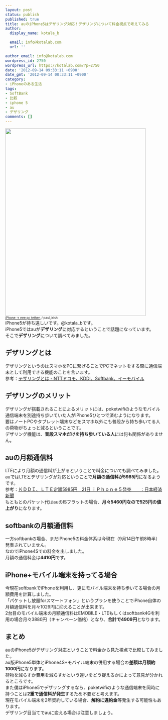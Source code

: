 ```yaml
---
layout: post
status: publish
published: true
title: auのiPhone5はデザリング対応！デザリングについて料金視点で考えてみる
author:
  display_name: kotala_b

  email: info@kotalab.com
  url: ''

author_email: info@kotalab.com
wordpress_id: 2750
wordpress_url: https://kotalab.com/?p=2750
date: '2012-09-14 09:33:11 +0900'
date_gmt: '2012-09-14 00:33:11 +0900'
category:
- iPhoneのある生活
tags:
- SoftBank
- 比較
- iphone 5
- au
- デザリング
comments: []
---
```

<p><a href="https://kotalab.com/wp-content/uploads/iphone5Tethering_120914.jpg" target="_blank"><img src="https://kotalab.com/wp-content/uploads/iphone5Tethering_120914.jpg" alt="" title="iphone5Tethering_120914" width="448" height="597" class="alignnone size-full wp-image-2752" /></a><br />
<span style="font-size:10px;"><a href="https://www.flickr.com/photos/paul_irish/3656734759/" target="_blank">iPhone -> eee pc tether.</a> / paul_irish</span><br />
iPhone5が待ち遠しいです。@kotala_bです。<br />
iPhone5ではauが<strong>デザリング</strong>に対応するということで話題になっています。<br />
そこで<strong>デザリング</strong>について調べてみました。<br />
</p>
<!--more-->
<h2>デザリングとは</h2>
<p>デザリングというのはスマホをPCに繋げることでPCでネットをする際に通信端末として利用できる機能のことを言います。<br />
参考：<a href="http://www.infraexpert.com/study/wireless43.html" target="_blank">テザリングとは - NTTドコモ、KDDI、Softbank、イーモバイル</a></p>
<h2>デザリングのメリット</h2>
<p>デザリングが搭載されることによるメリットには、poketwifiのようなモバイル通信端末を別途持ち歩いていた人がiPhone5ひとつで済むようになります。<br />
要はノートPCやタブレット端末などをスマホ以外にも普段から持ち歩いてる人の荷物がちょっと減るということです。<br />
デザリング機能は、<strong>普段スマホだけを持ち歩いている人</strong>には何も関係がありません。</p>
<h2>auの月額通信料</h2>
<p>LTEにより月額の通信料が上がるということで料金についても調べてみました。<br />
auではLTEとデザリングが対応ということで<strong>月額の通信料が5985円</strong>になるようです。<br />
参考：<a href="http://www.nikkei.com/article/DGXNASGM1305D_T10C12A9EB2000/" target="_blank">ＫＤＤＩ、ＬＴＥ定額5985円　21日 ｉＰｈｏｎｅ５発売　　：日本経済新聞</a><br />
もともとのパケット代はauのISフラットの場合、<strong>月々5460円なので525円の値上がり</strong>になります。</p>
<h2>softbankの月額通信料</h2>
<p>一方softbankの場合、まだiPhone5の料金体系は今現在（9月14日午前8時半）発表されていません。<br />
なのでiPhone4Sでの料金を出しました。<br />
月額の通信料金は<strong>4410円</strong>です。</p>
<h2>iPhone+モバイル端末を持ってる場合</h2>
<p>今現在softbankでiPhoneを利用し、更にモバイル端末を持ち歩いてる場合の月額費用を計算しました。<br />
「パケットし放題forスマートフォン」というプランを使うことでiPhone自体の月額通信料を月々1029円に抑えることが出来ます。<br />
2台目のモバイル端末の月額通信料はEMOBILE・LTEもしくはsoftbank4Gを利用の場合月々3880円（キャンペーン価格）となり、<strong>合計で4909円</strong>となります。</p>
<h2>まとめ</h2>
<p>auのiPhone5がデザリング対応ということで料金から見た視点で比較してみました。<br />
au版iPhone5単体とiPhone4S+モバイル端末の併用する場合の<strong>差額は月額約1000円</strong>になります。<br />
荷物を減らすか費用を減らすかという違いをどう捉えるかによって意見が分かれるところです。<br />
また僕はiPhone5でデザリングするなら、poketwifiのような通信端末を同時に持つことは<strong>2重で通信料が発生</strong>するため不要だと考えます。<br />
現在モバイル端末を2年契約している場合、<strong>解約に違約金</strong>等発生する可能性もあります。<br />
デザリング目当てでauに変える場合は注意しましょう。</p>
